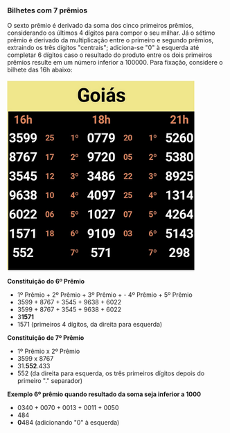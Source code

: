 ### Bilhetes com 7 prêmios

O sexto prêmio é derivado da soma dos cinco primeiros prêmios, considerando os últimos 4 dígitos para compor o seu milhar. Já o sétimo prêmio é derivado da multiplicação entre o primeiro e segundo prêmios, extraindo os três dígitos "centrais"; adiciona-se "0" à esquerda até completar 6 dígitos caso o resultado do produto entre os dois primeiros prêmios resulte em um número inferior a 100000. Para fixação, considere o bilhete das 16h abaixo:

![Imagem de Bilhete com 7 Prêmios](./imgs/bilhete7premios.png)

**Constituição do 6º Prêmio**
- 1º Prêmio + 2º Prêmio + 3º Prêmio + - 4º Prêmio + 5º Prêmio
- 3599 + 8767 + 3545 + 9638 + 6022
- 3599 + 8767 + 3545 + 9638 + 6022
- 3**1571**
- 1571 (primeiros 4 dígitos, da direita para esquerda)

**Constituição de 7º Prêmio**
- 1º Prêmio x 2º Prêmio
- 3599 x 8767
- 31.**552**.433
- 552 (da direita para esquerda, os três primeiros dígitos depois do primeiro "." separador)

**Exemplo 6º prêmio quando resultado da soma seja inferior a 1000**

- 0340 + 0070 + 0013 + 0011 + 0050
- 484
- **0**484 (adicionando "0" à esquerda)